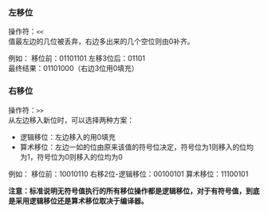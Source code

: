   

### 左移位

操作符：`<<`  
值最左边的几位被丢弃，右边多出来的几个空位则由0补齐。

例如：
移位前：01101101
左移3位后：01101          
最终结果：01101000（右边3位用0填充）
  
### 右移位

操作符：`>>`  
从左边移入新位时，可以选择两种方案：
-   逻辑移位：左边移入的用0填充
-   算术移位：左边一如的位由原来该值的符号位决定，符号位为1则移入的位均为1，符号位为0则移入的位均为0

例如：
移位前：10010110
右移2位-逻辑移位：00100101
算术移位：11100101

**注意：标准说明无符号值执行的所有移位操作都是逻辑移位，对于有符号值，到底是采用逻辑移位还是算术移位取决于编译器。**